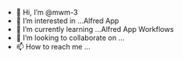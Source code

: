 - 👋 Hi, I’m @mwm-3
- 👀 I’m interested in ...Alfred App
- 🌱 I’m currently learning ...Alfred App Workflows
- 💞️ I’m looking to collaborate on ...
- 📫 How to reach me ...

<!---
mwm-3/mwm-3 is a ✨ special ✨ repository because its `README.md` (this file) appears on your GitHub profile.
You can click the Preview link to take a look at your changes.
--->
